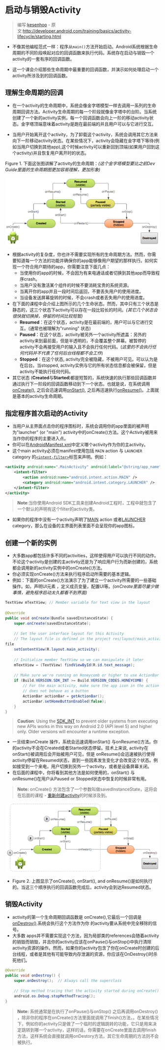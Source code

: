 # 启动与销毁Activity

> 编写:[kesenhoo](https://github.com/kesenhoo) - 原文:<http://developer.android.com/training/basics/activity-lifecycle/starting.html>

* 不像其他编程范式一样：程序从`main()`方法开始启动。Android系统根据生命周期的不同阶段唤起对应的回调函数来执行代码。系统存在启动与销毁一个activity的一套有序的回调函数。

* 这一个课会介绍那些生命周期中最重要的回调函数，并演示如何处理启动一个activity所涉及到的回调函数。

## 理解生命周期的回调

* 在一个activity的生命周期中，系统会像金字塔模型一样去调用一系列的生命周期回调方法。Activity生命周期的每一个阶段就像金字塔中的台阶。当系统创建了一个新的activity实例，每一个回调函数会向上一阶的移动activity状态。金字塔顶端意味着activity是跑在最前端的并且用户可以与它进行交互。

<!-- more -->

* 当用户开始离开这个activity，为了卸载这个activity，系统会调用其它方法来向下一阶移动activity状态。在某些情况下，activity会隐藏在金字塔下等待(例如当用户切换到其他app),这个时候activity可以重新回到顶端(如果用户回到这个activity)并且恢复用户离开时的状态。

Figure 1. 下面这张图讲解了activity的生命周期：*(这个金字塔模型要比之前Dev Guide里面的生命周期图更加容易理解，更加形象)*

![basic-lifecycle](basic-lifecycle.png)

* 根据activity的复杂度，你也许不需要实现所有的生命周期方法。然而，你需要知道每一个方法的功能并确保你的app能够像用户期望的那样执行。如何实现一个符合用户期待的app，你需要注意下面几点：
  * 当使用你的app的时候，不会因为有来电通话或者切换到其他app而导致程序crash。
  * 当用户没有激活某个组件的时候不要消耗宝贵的系统资源。
  * 当离开你的app并且一段时间后返回，不要丢失用户的使用进度。
  * 当设备发送屏幕旋转的时候，不会crash或者丢失用户的使用进度。
* 在下面的课程中会介绍上图所示的几个生命状态。然而，其中只有三个状态是静态的，这三个状态下activity可以存在一段比较长的时间。*(其它几个状态会很快就切换掉，停留的时间比较短暂)*
  * **Resumed**：在这个状态，activity是在最前端的，用户可以与它进行交互。(通常也被理解为"running" 状态)
  * **Paused**：在这个状态，activity被另外一个activity所遮盖：另外的activity来到最前面，但是半透明的，不会覆盖整个屏幕。被暂停的activity不会再接受用户的输入且不会执行任何代码。(*这里的不会执行任何代码并不代表了任何后台线程都不会工作*)
  * **Stopped**：在这个状态, activity完全被隐藏，不被用户可见。可以认为是在后台。当stopped, activity实例与它的所有状态信息都会被保留，但是activity不能执行任何代码。
* 其它状态 (**Created**与**Started**)都是短暂的，系统快速的执行那些回调函数并通过执行下一阶段的回调函数移动到下一个状态。也就是说，在系统调用<a href="http://developer.android.com/reference/android/app/Activity.html#onCreate(android.os.Bundle)">onCreate()</a>, 之后会迅速调用<a href="http://developer.android.com/reference/android/app/Activity.html#onStart()">onStart()</a>, 之后再迅速执行<a href="http://developer.android.com/reference/android/app/Activity.html#onResume()">onResume()</a>。上面就是基本的activity生命周期。

## 指定程序首次启动的Activity

* 当用户从主界面点击你的程序图标时，系统会调用你的app里面的被声明为"launcher" (or "main") activity中的onCreate()方法。这个Activity被用来当作你的程序的主要进入点。
* 你可以在[AndroidManifest.xml](http://developer.android.com/guide/topics/manifest/manifest-intro.html)中定义哪个activity作为你的主activity。
* 这个main activity必须在manifest使用包括 `MAIN` action 与 `LAUNCHER` category 的[`<intent-filter>`](http://developer.android.com/guide/topics/manifest/intent-filter-element.html)标签来声明。例如：

```xml
<activity android:name=".MainActivity" android:label="@string/app_name">
    <intent-filter>
        <action android:name="android.intent.action.MAIN" />
        <category android:name="android.intent.category.LAUNCHER" />
    </intent-filter>
</activity>
```

> **Note**:当你使用Android SDK工具来创建Android工程时，工程中就包含了一个默认的声明有这个filter的activity类。

* 如果你的程序中没有一个activity声明了[MAIN](http://developer.android.com/reference/android/content/Intent.html#ACTION_MAIN) action 或者[LAUNCHER](http://developer.android.com/reference/android/content/Intent.html#CATEGORY_LAUNCHER) category，那么在设备的主界面列表里面不会呈现你的app图标。

## 创建一个新的实例

* 大多数app都包括许多不同的activities，这样使得用户可以执行不同的动作。不论这个activity是创建的主activtiy还是为了响应用户行为而新创建的，系统都会调用新的activity实例中的onCreate()方法。
* 你必须实现onCreate()方法来执行程序启动所需要的基本逻辑。
* 例如：下面的onCreate()方法演示了为了建立一个activity所需要的一些基础操作。如，声明UI元素 ，定义成员变量，配置UI等。*(onCreate里面尽量少做事情，避免程序启动太久都看不到界面)*

```java
TextView mTextView; // Member variable for text view in the layout

@Override
public void onCreate(Bundle savedInstanceState) {
    super.onCreate(savedInstanceState);

    // Set the user interface layout for this Activity
    // The layout file is defined in the project res/layout/main_activity.xml
file
    setContentView(R.layout.main_activity);

    // Initialize member TextView so we can manipulate it later
    mTextView = (TextView) findViewById(R.id.text_message);

    // Make sure we're running on Honeycomb or higher to use ActionBar APIs
    if (Build.VERSION.SDK_INT >= Build.VERSION_CODES.HONEYCOMB) {
        // For the main activity, make sure the app icon in the action bar
        // does not behave as a button
        ActionBar actionBar = getActionBar();
        actionBar.setHomeButtonEnabled(false);
    }
}
```

> **Caution**: Using the [SDK_INT](http://developer.android.com/reference/android/os/Build.VERSION.html#SDK_INT) to prevent older systems from executing new APIs works in this way on Android 2.0 (API level 5) and higher only. Older versions will encounter a runtime exception.

* 一旦结束onCreate 操作，系统会迅速调用onStart() 与onResume()方法。你的activity不会在Created或者Started状态停留。技术上来说, activity在onStart()被调用后会开始被用户可见，但是 onResume()会迅速被执行使得activity停留在Resumed状态，直到一些因素发生变化才会改变这个状态。例如接受到一个来电，用户切换到另外一个activity，或者是设备屏幕关闭。
* 在后面的课程中，你将看到其他方法是如何使用的，onStart() 与 onResume()在用户从Paused or Stopped状态中恢复的时候非常有用。

> **Note:** onCreate() 方法包含了一个参数叫做savedInstanceState，这将会在后面的课程 - [重新创建activity](../../activity-lifecycle/recreating.html)的时候涉及到。

![basic_lifecycle-create](basic-lifecycle-create.png)

* Figure 2. 上图显示了onCreate(), onStart(), and onResume()是如何执行的。当这三个顺序执行的回调函数完成后，activity会到达Resumed状态。

## 销毁Activity

* activity的第一个生命周期回调函数是 onCreate(),它最后一个回调是<a href="http://developer.android.com/reference/android/app/Activity.html#onDestroy()">onDestroy()</a>.系统会执行这个方法作为你 的activity要从系统中完全移除的信号。
* 大多数 apps并不需要实现这个方法，因为局部类的references会随着activity的销毁而销毁，并且你的activity应该在onPause()与onStop()中执行清除activity资源的操作。然而，如果你的activity包含了你在onCreate时创建的后台线程，或者是其他有可能导致内存泄漏的资源，你应该在OnDestroy()时杀死他们。

```java
@Override
public void onDestroy() {
    super.onDestroy();  // Always call the superclass

    // Stop method tracing that the activity started during onCreate()
    android.os.Debug.stopMethodTracing();
}
```

> **Note:** 系统通常是在执行了onPause()与onStop() 之后再调用onDestroy() ，除非你的程序在onCreate()方法里面就调用了finish()方法，。在某些情况下，例如你的activity只是做了一个临时的逻辑跳转的功能，它只是用来决定跳转到哪一个activity，这样的话，你需要在onCreate里面去调用finish方法，这样系统会直接就调用onDestory方法，其它生命周期的方法则不会被执行。
